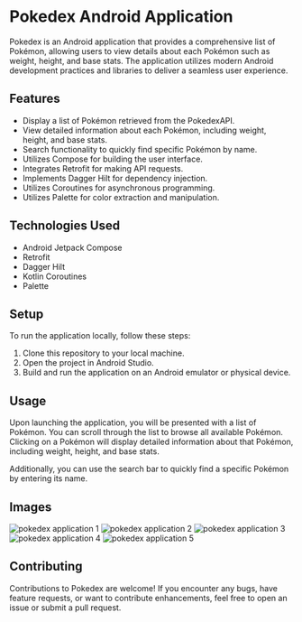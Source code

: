 # Pokedex Android Application

Pokedex is an Android application that provides a comprehensive list of Pokémon, allowing users to view details about each Pokémon such as weight, height, and base stats. The application utilizes modern Android development practices and libraries to deliver a seamless user experience.

## Features

- Display a list of Pokémon retrieved from the PokedexAPI.
- View detailed information about each Pokémon, including weight, height, and base stats.
- Search functionality to quickly find specific Pokémon by name.
- Utilizes Compose for building the user interface.
- Integrates Retrofit for making API requests.
- Implements Dagger Hilt for dependency injection.
- Utilizes Coroutines for asynchronous programming.
- Utilizes Palette for color extraction and manipulation.

## Technologies Used

- Android Jetpack Compose
- Retrofit
- Dagger Hilt
- Kotlin Coroutines
- Palette

## Setup

To run the application locally, follow these steps:

1. Clone this repository to your local machine.
2. Open the project in Android Studio.
3. Build and run the application on an Android emulator or physical device.

## Usage

Upon launching the application, you will be presented with a list of Pokémon. You can scroll through the list to browse all available Pokémon. Clicking on a Pokémon will display detailed information about that Pokémon, including weight, height, and base stats.

Additionally, you can use the search bar to quickly find a specific Pokémon by entering its name.

## Images

![pokedex application 1](https://github.com/willkopec/Pokedex-Android-Application/assets/85149000/ec4ca2e7-66c3-4861-849a-1b770b37ba7e)
![pokedex application 2](https://github.com/willkopec/Pokedex-Android-Application/assets/85149000/3fef8962-2312-41f6-90c1-a20f1a974b87)
![pokedex application 3](https://github.com/willkopec/Pokedex-Android-Application/assets/85149000/b31b3baf-b878-4f18-9186-bb42a0373348)
![pokedex application 4](https://github.com/willkopec/Pokedex-Android-Application/assets/85149000/fb111cb9-0c04-480c-81c8-cfabfe1ef68e)
![pokedex application 5](https://github.com/willkopec/Pokedex-Android-Application/assets/85149000/d77a52ae-1285-4cc5-9fbc-62dd75a3a299)

## Contributing

Contributions to Pokedex are welcome! If you encounter any bugs, have feature requests, or want to contribute enhancements, feel free to open an issue or submit a pull request.
